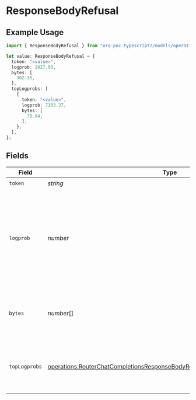 # ResponseBodyRefusal

## Example Usage

```typescript
import { ResponseBodyRefusal } from "orq-poc-typescript2/models/operations";

let value: ResponseBodyRefusal = {
  token: "<value>",
  logprob: 2827.00,
  bytes: [
    302.35,
  ],
  topLogprobs: [
    {
      token: "<value>",
      logprob: 7103.37,
      bytes: [
        78.84,
      ],
    },
  ],
};
```

## Fields

| Field                                                                                                                                                                          | Type                                                                                                                                                                           | Required                                                                                                                                                                       | Description                                                                                                                                                                    |
| ------------------------------------------------------------------------------------------------------------------------------------------------------------------------------ | ------------------------------------------------------------------------------------------------------------------------------------------------------------------------------ | ------------------------------------------------------------------------------------------------------------------------------------------------------------------------------ | ------------------------------------------------------------------------------------------------------------------------------------------------------------------------------ |
| `token`                                                                                                                                                                        | *string*                                                                                                                                                                       | :heavy_check_mark:                                                                                                                                                             | The token.                                                                                                                                                                     |
| `logprob`                                                                                                                                                                      | *number*                                                                                                                                                                       | :heavy_check_mark:                                                                                                                                                             | The log probability of this token, if it is within the top 20 most likely tokens. Otherwise, the value -9999.0 is used to signify that the token is very unlikely.             |
| `bytes`                                                                                                                                                                        | *number*[]                                                                                                                                                                     | :heavy_check_mark:                                                                                                                                                             | A list of integers representing the UTF-8 bytes representation of the token.                                                                                                   |
| `topLogprobs`                                                                                                                                                                  | [operations.RouterChatCompletionsResponseBodyRouterChatCompletionsTopLogprobs](../../models/operations/routerchatcompletionsresponsebodyrouterchatcompletionstoplogprobs.md)[] | :heavy_check_mark:                                                                                                                                                             | List of the most likely tokens and their log probability, at this token position.                                                                                              |